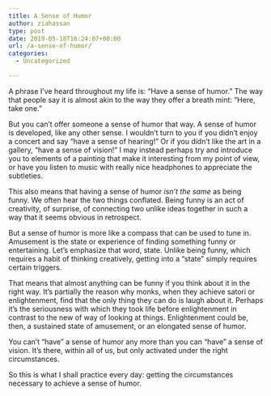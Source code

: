 ```yaml
---
title: A Sense of Humor
author: ziahassan
type: post
date: 2019-05-18T16:24:07+00:00
url: /a-sense-of-humor/
categories:
  - Uncategorized

---
```

A phrase I’ve heard throughout my life is: “Have a sense of humor.” The way that people say it is almost akin to the way they offer a breath mint: “Here, take one.” 

But you can’t offer someone a sense of humor that way. A sense of humor is developed, like any other sense. I wouldn’t turn to you if you didn’t enjoy a concert and say “have a sense of hearing!” Or if you didn’t like the art in a gallery, “have a sense of vision!” I may instead perhaps try and introduce you to elements of a painting that make it interesting from my point of view, or have you listen to music with really nice headphones to appreciate the subtleties.

This also means that having a sense of humor _isn’t the same_ as being funny. We often hear the two things conflated. Being funny is an act of creativity, of surprise, of connecting two unlike ideas together in such a way that it seems obvious in retrospect.

But a sense of humor is more like a compass that can be used to tune in. Amusement is the state or experience of finding something funny or entertaining. Let’s emphasize that word, state. Unlike being funny, which requires a habit of thinking creatively, getting into a “state” simply requires certain triggers.

That means that almost anything can be funny if you think about it in the right way. It’s partially the reason why monks, when they achieve satori or enlightenment, find that the only thing they can do is laugh about it. Perhaps it’s the seriousness with which they took life before enlightenment in contrast to the new of way of looking at things. Enlightenment could be, then, a sustained state of amusement, or an elongated sense of humor.

You can’t “have” a sense of humor any more than you can “have” a sense of vision. It’s there, within all of us, but only activated under the right circumstances.

So this is what I shall practice every day: getting the circumstances necessary to achieve a sense of humor.